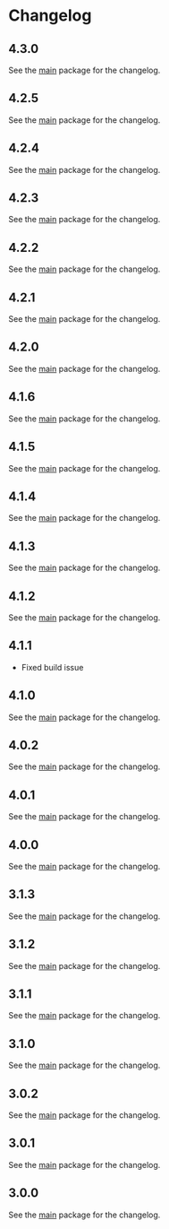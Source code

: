 # Changelog

## 4.3.0
See the [main](https://pub.dev/packages/mapsindoors_mapbox/changelog) package for the changelog.

## 4.2.5
See the [main](https://pub.dev/packages/mapsindoors_mapbox/changelog) package for the changelog.

## 4.2.4
See the [main](https://pub.dev/packages/mapsindoors_mapbox/changelog) package for the changelog.

## 4.2.3
See the [main](https://pub.dev/packages/mapsindoors_mapbox/changelog) package for the changelog.

## 4.2.2
See the [main](https://pub.dev/packages/mapsindoors_mapbox/changelog) package for the changelog.

## 4.2.1
See the [main](https://pub.dev/packages/mapsindoors_mapbox/changelog) package for the changelog.

## 4.2.0
See the [main](https://pub.dev/packages/mapsindoors_mapbox/changelog) package for the changelog.

## 4.1.6
See the [main](https://pub.dev/packages/mapsindoors_mapbox/changelog) package for the changelog.

## 4.1.5
See the [main](https://pub.dev/packages/mapsindoors_mapbox/changelog) package for the changelog.

## 4.1.4
See the [main](https://pub.dev/packages/mapsindoors_mapbox/changelog) package for the changelog.

## 4.1.3
See the [main](https://pub.dev/packages/mapsindoors_mapbox/changelog) package for the changelog.

## 4.1.2
See the [main](https://pub.dev/packages/mapsindoors_mapbox/changelog) package for the changelog.

## 4.1.1
* Fixed build issue

## 4.1.0
See the [main](https://pub.dev/packages/mapsindoors_mapbox/changelog) package for the changelog.

## 4.0.2
See the [main](https://pub.dev/packages/mapsindoors_mapbox/changelog) package for the changelog.

## 4.0.1
See the [main](https://pub.dev/packages/mapsindoors_mapbox/changelog) package for the changelog.

## 4.0.0
See the [main](https://pub.dev/packages/mapsindoors_mapbox/changelog) package for the changelog.

## 3.1.3
See the [main](https://pub.dev/packages/mapsindoors_mapbox/changelog) package for the changelog.

## 3.1.2
See the [main](https://pub.dev/packages/mapsindoors_mapbox/changelog) package for the changelog.

## 3.1.1
See the [main](https://pub.dev/packages/mapsindoors_mapbox/changelog) package for the changelog.

## 3.1.0
See the [main](https://pub.dev/packages/mapsindoors_mapbox/changelog) package for the changelog.

## 3.0.2
See the [main](https://pub.dev/packages/mapsindoors_mapbox/changelog) package for the changelog.

## 3.0.1
See the [main](https://pub.dev/packages/mapsindoors_mapbox/changelog) package for the changelog.

## 3.0.0
See the [main](https://pub.dev/packages/mapsindoors_mapbox/changelog) package for the changelog.